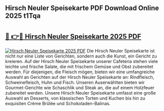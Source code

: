 ## Hirsch Neuler Speisekarte PDF Download Online 2025 t1Tqa

# <h2><a href="http://gcdqofu.nevu.top/?p=Hirsch+Neuler+Speisekarte">🔗 👉🔴 Hirsch Neuler Speisekarte 2025 PDF</a></h2>

[![Hirsch Neuler Speisekarte 2025 PDF](https://i.imgur.com/dBaPXMq.png)](http://gcdqofu.nevu.top/?p=Hirsch+Neuler+Speisekarte)
Die Hirsch Neuler Speisekarte ist nicht nur eine Liste von Gerichten, sondern auch die Kunst, ein Gericht zu kreieren. Auf der Hirsch Neuler Speisekarte unserer Cafeteria stehen viele leichte und frische Salate, die mit frischem Gemüse und Obst zubereitet werden. Für diejenigen, die Fleisch mögen, bieten wir eine umfangreiche Auswahl an Gerichten auf der Hirsch Neuler Speisekarte an: Rindfleisch, Schweinefleisch, Huhn und Fisch. Unseren Auserwählten bieten wir Gourmet-Gerichte wie Schaschlik und Steak an, die auf einem Holzfeuer zubereitet werden. Unsere Hirsch Neuler Speisekarte umfasst eine große Auswahl an Desserts, von klassischen Torten und Kuchen bis hin zu exquisiten Crème Brûlée und Schokoladen-Balinas.
